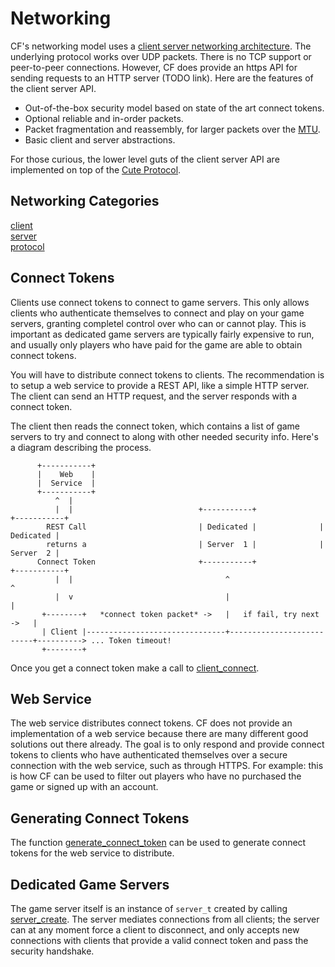# Networking

CF's networking model uses a [client server networking architecture](https://en.wikipedia.org/wiki/Client%E2%80%93server_model). The underlying protocol works over UDP packets. There is no TCP support or peer-to-peer connections. However, CF does provide an https API for sending requests to an HTTP server (TODO link). Here are the features of the client server API.

* Out-of-the-box security model based on state of the art connect tokens.
* Optional reliable and in-order packets.
* Packet fragmentation and reassembly, for larger packets over the [MTU](https://en.wikipedia.org/wiki/Maximum_transmission_unit).
* Basic client and server abstractions.

For those curious, the lower level guts of the client server API are implemented on top of the [Cute Protocol](https://github.com/RandyGaul/cute_framework/blob/master/docs/protocol.md).

## Networking Categories

[client](https://github.com/RandyGaul/cute_framework/tree/master/docs/string/string/)  
[server](https://github.com/RandyGaul/cute_framework/tree/master/docs/string/strpool/)  
[protocol](https://github.com/RandyGaul/cute_framework/blob/master/docs/protocol.md)  

## Connect Tokens

Clients use connect tokens to connect to game servers. This only allows clients who authenticate themselves to connect and play on your game servers, granting completel control over who can or cannot play. This is important as dedicated game servers are typically fairly expensive to run, and usually only players who have paid for the game are able to obtain connect tokens.

You will have to distribute connect tokens to clients. The recommendation is to setup a web service to provide a REST API, like a simple HTTP server. The client can send an HTTP request, and the server responds with a connect token.

The client then reads the connect token, which contains a list of game servers to try and connect to along with other needed security info. Here's a diagram describing the process.

```
      +-----------+
      |    Web    |
      |  Service  |
      +-----------+
          ^  |
          |  |                            +-----------+              +-----------+
        REST Call                         | Dedicated |              | Dedicated |
        returns a                         | Server  1 |              | Server  2 |
      Connect Token                       +-----------+              +-----------+
          |  |                                  ^                          ^
          |  v                                  |                          |
       +--------+   *connect token packet* ->   |   if fail, try next ->   |
       | Client |-------------------------------+--------------------------+----------> ... Token timeout!
       +--------+
```

Once you get a connect token make a call to [client_connect](https://github.com/RandyGaul/cute_framework/blob/master/docs/networking/client/client_connect.md).

## Web Service

The web service distributes connect tokens. CF does not provide an implementation of a web service because there are many different good solutions out there already. The goal is to only respond and provide connect tokens to clients who have authenticated themselves over a secure connection with the web service, such as through HTTPS. For example: this is how CF can be used to filter out players who have no purchased the game or signed up with an account.

## Generating Connect Tokens

The function [generate_connect_token](https://github.com/RandyGaul/cute_framework/blob/master/docs/networking/protocol/generate_connect_token.md) can be used to generate connect tokens for the web service to distribute.

## Dedicated Game Servers

The game server itself is an instance of `server_t` created by calling [server_create](https://github.com/RandyGaul/cute_framework/blob/master/docs/networking/server/server_create.md). The server mediates connections from all clients; the server can at any moment force a client to disconnect, and only accepts new connections with clients that provide a valid connect token and pass the security handshake.

